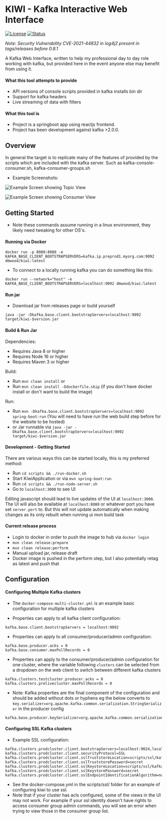 # KIWI - Kafka Interactive Web Interface 

[![License](https://img.shields.io/badge/License-Apache%202.0-blue.svg)](https://opensource.org/licenses/Apache-2.0)
[![Status](https://img.shields.io/badge/Latest-0.9.4-green.svg)]()

*Note: Security Vulnerability CVE-2021-44832 in log4j2 present in tags/releases before 0.8.1*

A Kafka Web Interface, written to help my professional day to day role working with kafka, but provided here in the event anyone else may benefit from using it.

#### What this tool attempts to provide
 - API versions of console scripts provided in kafka installs bin dir
 - Support for kafka headers
 - Live streaming of data with filters
  

#### What this tool is
 - Project is a springboot app using reactjs frontend.
 - Project has been development against kafka >2.0.0. 
  
## Overview

In general the target is to replicate many of the features of provided by the scripts which are included with the kafka server. 
Such as kafka-console-consumer.sh, kafka-consumer-groups.sh

- Example Screenshots: 

![Example Screen showing Topic View](./img/TopicView.png "Topic View")


![Example Screen showing Consumer View](./img/ConsumerView.png "Consumer View")


## Getting Started
 - Note these commands assume running in a linux environment, they likely need tweaking for other OS's.

#### Running via Docker
`docker run -p 8080:8080 -e KAFKA_BASE_CLIENT_BOOTSTRAPSERVERS=kafka.ip.preprod1.myorg.com:9092 dmwood/kiwi:latest`

- To connect to a locally running kafka you can do something like this:

`docker run --network="host" -e KAFKA_BASE_CLIENT_BOOTSTRAPSERVERS=localhost:9092 dmwood/kiwi:latest`
 
#### Run jar

 - Download jar from releases page or build yourself
 
`java -jar -Dkafka.base.client.bootstrapServers=localhost:9092 target/kiwi-$version.jar`
 
#### Build & Run Jar

Dependencies: 
 - Requires Java 8 or higher 
 - Requires Node 16 or higher
 - Requires Maven 3 or higher
 
Build:
 - Run `mvn clean install`
or
 - Run `mvn clean install -Ddockerfile.skip` (if you don't have docker install or don't want to build the image)

Run: 
 - Run `mvn -Dkafka.base.client.bootstrapServers=localhost:9092 spring-boot:run` (You will need to have run the web build step before for the website to be hosted)
 - or Jar runnable via `java -jar -Dkafka.base.client.bootstrapServers=localhost:9092 target/kiwi-$version.jar`
  
#### Development - Getting Started

There are various ways this can be started locally, this is my preferred method:

 - Run `cd scripts && ./run-docker.sh`
 - Start KiwiApplication or via `mvn spring-boot:run`
 - Run `cd scripts && ./run-node-server.sh`
 - Go to `localhost:3000` to see UI
 
Editing javascript should lead to live updates of the UI at `localhost:3000`.
The UI will also be available at `localhost:8080` or whatever port you have set `server.port` to.
But this will not update automatically when making changes as its only rebuilt when running ui mvn build task
  

#### Current release process
 - Login to docker in order to push the image to hub via `docker login`
 - `mvn clean release:prepare`
 - `mvn clean release:perform`
 - Manual upload jar, release draft
 - Docker image is pushed in the perform step, but I also potentially retag as latest and push that
 
## Configuration

#### Configuring Multiple Kafka clusters
 - The `docker-compose-multi-cluster.yml` is an example basic configuration for multiple kafka clusters

 - Properties can apply to all kafka client configuration:
```
kafka.base.client.bootstrapServers = localhost:9092
```
 - Properties can apply to all consumer/producer/admin configuration:
```
kafka.base.producer.acks = 0
kafka.base.consumer.maxPollRecords = 0
```
 - Properties can apply to the consumer/producer/admin configuration for one cluster, where the variable following `clusters` can be selected from a dropdown on the web client to switch between different kafka clusters 
```
kafka.clusters.testcluster.producer.acks = 0
kafka.clusters.prelivecluster.maxPollRecords = 0
```
 
 - Note: Kafka properties are the final component of the configuration and should be added without dots or hyphens eg the below converts to `key.serializer=org.apache.kafka.common.serialization.StringSerializer` in the producer config
```
kafka.base.producer.keySerializer=org.apache.kafka.common.serialization.StringSerializer
```

#### Configuring SSL Kafka clusters

 - Example SSL configuration:
 
```
kafka.clusters.prodcluster.client.bootstrapServers=localhost:9024,localhost:9025,localhost:9026
kafka.clusters.prodcluster.client.securityProtocol=SSL
kafka.clusters.prodcluster.client.sslTruststoreLocation=scripts/ssl/kafka.client.truststore.jks
kafka.clusters.prodcluster.client.sslTruststorePassword=secret
kafka.clusters.prodcluster.client.sslKeystoreLocation=scripts/ssl/kafka.client.truststore.jks
kafka.clusters.prodcluster.client.sslKeystorePassword=secret
kafka.clusters.prodcluster.client.sslEndpointIdentificationAlgorithm=none
```
 - See the docker-compose.yml in the scripts/ssl/ folder for an example of configuring kiwi to use ssl.
 - Note that if your cluster has acls configured, some of the views in the UI may not work. For example if your ssl identity doesn't have rights to access consumer group admin commands, you will see an error when trying to view those in the consumer group list.
